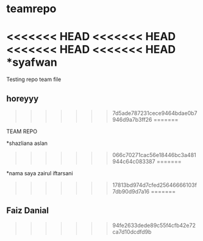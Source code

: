 # teamrepo
<<<<<<< HEAD
<<<<<<< HEAD
<<<<<<< HEAD
<<<<<<< HEAD
*syafwan
=======
Testing repo team file
## horeyyy
>>>>>>> 7d5ade787231cece9464bdae0b7946d9a7b3ff26
=======

 TEAM REPO
 
 *shazliana aslan
>>>>>>> 066c70271cac56e18446bc3a481944c64c083387
=======

*nama saya zairul iftarsani
>>>>>>> 17813bd974d7cfed25646666103f7db90d9d7a16
=======
## Faiz Danial 
>>>>>>> 94fe2633dede89c55f4cfb42e72ca7d10dcdfd9b
